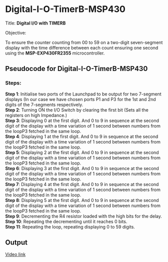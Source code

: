 # Digital-I-O-TimerB-MSP430

Title: **Digital I/O with TIMERB**

Objective:

To ensure the counter counting from 00 to 59 on a two-digit seven-segment display with the time difference between each count ensuring one second using the **MSP-EXP430FR2355** microcontroller.


## Pseudocode for Digital-I-O-TimerB-MSP430

### Steps:

**Step 1**: Initialise two ports of the Launchpad to be output for two 7-segment displays (In our case we have chosen ports P1 and P3 for the 1st and 2nd digits of the 7-segments respectively.\
**Step 2**: Turning ON the I/O Switch by clearing the first bit (Sets all the registers on high Impedance.)\
**Step 3**: Displaying 0 at the first digit. And 0 to 9 in sequence at the second digit of the display with a time variation of 1 second between numbers from the loopP3 fetched in the same loop.\
**Step 4**: Displaying 1 at the first digit. And 0 to 9 in sequence at the second digit of the display with a time variation of 1 second between numbers from the loopP3 fetched in the same loop.\
**Step 5**: Displaying 2 at the first digit. And 0 to 9 in sequence at the second digit of the display with a time variation of 1 second between numbers from the loopP3 fetched in the same loop.\
**Step 6**: Displaying 3 at the first digit. And 0 to 9 in sequence at the second digit of the display with a time variation of 1 second between numbers from the loopP3 fetched in the same loop.\
**Step 7**: Displaying 4 at the first digit. And 0 to 9 in sequence at the second digit of the display with a time variation of 1 second between numbers from the loopP3 fetched in the same loop.\
**Step 8**: Displaying 5 at the first digit. And 0 to 9 in sequence at the second digit of the display with a time variation of 1 second between numbers from the loopP3 fetched in the same loop.\
**Step 9**: Decrementing the R4 resistor loaded with the high bits for the delay.\
**Step 10**: Repeating the decrementing until it reaches 0 bits.\
**Step 11**: Repeating the loop, repeating displaying 0 to 59 digits.



## Output

[Video link](https://usfedu-my.sharepoint.com/:v:/g/personal/dobariya_usf_edu/ETQxH999675Crooro5yTfGwBRG77tTmWwTGJ37se__cl7Q)